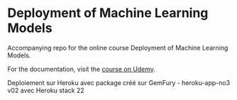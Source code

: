 # Deployment of Machine Learning Models
Accompanying repo for the online course Deployment of Machine Learning Models.

For the documentation, visit the [course on Udemy](https://www.udemy.com/deployment-of-machine-learning-models/?couponCode=TIDREPO).

Deploiement sur Heroku avec package créé sur GemFury - heroku-app-no3 v02 avec Heroku stack 22

